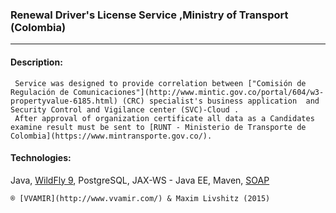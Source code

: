 ### Renewal Driver's License Service ,Ministry of Transport (Colombia) ###
______________________________________________

#### Description: ####
```
 Service was designed to provide correlation between ["Comisión de Regulación de Comunicaciones"](http://www.mintic.gov.co/portal/604/w3-propertyvalue-6185.html) (CRC) specialist's business application  and Security Control and Vigilance center (SVC)-Cloud . 
 After approval of organization certificate all data as a Candidates examine result must be sent to [RUNT - Ministerio de Transporte de Colombia](https://www.mintransporte.gov.co/).
 ```

#### Technologies: ####
 Java, [WildFly 9](https://www.wildfly.org/news/2015/07/02/WildFly9-Final-Released/), PostgreSQL, JAX-WS - Java EE, Maven, [SOAP](https://simple.wikipedia.org/wiki/SOAP_(protocol))


```® [VVAMIR](http://www.vvamir.com/) & Maxim Livshitz (2015) ```
